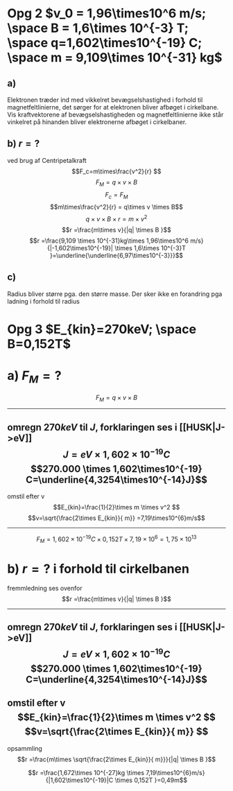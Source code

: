 # Opg 2 $v_0 = 1,96\times10^6 m/s; \space B = 1,6\times 10^{-3} T; \space q=1,602\times10^{-19} C; \space m = 9,109\times 10^{-31} kg$
## a)
Elektronen træder ind med vikkelret bevægselshastighed i forhold til magnetfeltlinierne, det sørger for at elektronen bliver afbøget i cirkelbane. Vis kraftvektorene af bevægselshastigheden og magnetfeltlinierne ikke står vinkelret på hinanden bliver elektronerne afbøget i cirkelbaner.

## b) $r=?$
 ved brug af Centripetalkraft
 $$F_c=m\times\frac{v^2}{r} $$
 $$F_M=q\times v \times B $$
 $$F_c=F_M$$
 $$m\times\frac{v^2}{r} = q\times v \times B$$
 $$q\times v \times B \times r = m\times v^2$$
 $$r =\frac{m\times v}{|q| \times B }$$
 $$r =\frac{9,109 \times 10^{-31}kg\times 1,96\times10^6 m/s}{|-1,602\times10^{-19}| \times 1,6\times 10^{-3}T }=\underline{\underline{6,97\times10^{-3}}}$$
## c)
Radius bliver større pga. den større masse. Der sker ikke en forandring pga ladning i forhold til radius
# Opg 3 $E_{kin}=270keV; \space B=0,152T$
# a) $F_M=?$
$$F_M=q\times v \times B$$

---
omregn $270keV$ til $J$, forklaringen ses i [[HUSK|J->eV]]
$$J=eV \times 1,602\times10^{-19} C$$
$$270.000 \times 1,602\times10^{-19} C=\underline{4,3254\times10^{-14}J}$$
---
omstil efter v
$$E_{kin}=\frac{1}{2}\times m \times v^2 $$
$$v=\sqrt{\frac{2\times E_{kin}}{ m}} =7,19\times10^{6}m/s$$

---
$$F_M=1,602\times10^{-19}C \times 0,152T \times 7,19\times 10^6=1,75\times 10^{13}$$



# b) $r=?$ i forhold til cirkelbanen

fremmledning ses ovenfor
$$r =\frac{m\times v}{|q| \times B }$$

---
omregn $270keV$ til $J$, forklaringen ses i [[HUSK|J->eV]]
$$J=eV \times 1,602\times10^{-19} C$$
$$270.000 \times 1,602\times10^{-19} C=\underline{4,3254\times10^{-14}J}$$
---
omstil efter v
$$E_{kin}=\frac{1}{2}\times m \times v^2 $$
$$v=\sqrt{\frac{2\times E_{kin}}{ m}} $$
---
opsammling
$$r =\frac{m\times \sqrt{\frac{2\times E_{kin}}{ m}}}{|q| \times B }$$

$$r =\frac{1,672\times 10^{-27}kg \times 7,19\times10^{6}m/s}{|1,602\times10^{-19}|C \times 0,152T }=0,49m$$